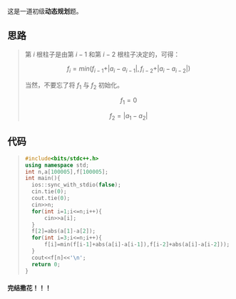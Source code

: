 这是一道初级**动态规划**题。
## 思路
>
>第 $i$ 根柱子是由第 $i-1$ 和第 $i-2$ 根柱子决定的，可得：
>
>$$\textstyle f_i = min(f_{i-1} + \vert a_i - a_{i-1} \vert , f_{i-2} + \vert a_i - a_{i-2} \vert)$$
>
>当然，不要忘了将 $f_1$ 与 $f_2$ 初始化。
>
>$$\textstyle f_1=0$$
>
>$$\textstyle f_2=\vert a_1 - a_2 \vert$$
>
## 代码
>```cpp
>#include<bits/stdc++.h>
>using namespace std;
>int n,a[100005],f[100005];
>int main(){
>	ios::sync_with_stdio(false);
>	cin.tie(0);
>	cout.tie(0);
>	cin>>n;
>	for(int i=1;i<=n;i++){
>		cin>>a[i];
>	}
>	f[2]=abs(a[1]-a[2]);
>	for(int i=3;i<=n;i++){
>		f[i]=min(f[i-1]+abs(a[i]-a[i-1]),f[i-2]+abs(a[i]-a[i-2]));
>	}
>	cout<<f[n]<<'\n';
>	return 0;
>}
>
>```
#### 完结撒花！！！